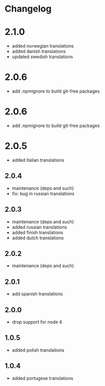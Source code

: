 # Changelog

# 2.1.0
* added norwegian translations
* added danish translations
* updated swedish translations

# 2.0.6
* add .npmignore to build git-free packages

# 2.0.6
* add .npmignore to build git-free packages

# 2.0.5
* added italian translations

## 2.0.4
* maintenance (deps and such)
* fix: bug in russian translations

## 2.0.3
* maintenance (deps and such)
* added russian translations
* added finish translations
* added dutch translations

## 2.0.2
* maintenance (deps and such)

## 2.0.1
* add spanish translations

## 2.0.0
* drop support for node 4

## 1.0.5
* added polish translations

## 1.0.4
* added portugese translations
